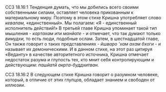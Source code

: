 ССЗ 18.16:1	Тенденция думать, что мы добились всего своими собственными силами, оставляет человека прикованным к материальному миру. Поэтому в этом стихе Кришна употребляет слово _кевалам,_ «единственный». Мы полагаем: «Я - единственный исполнитель действий!» В третьей главе Кришна упоминает такой тип мышления - _картахам ити манйате_ - и отмечает, что так думают только _вимудхи,_ то есть люди, подобные ослам. Затем, в шестнадцатой главе, Он также говорит о таких представлениях - _йшваро 'хам ахам бхоги_ - и называет их демоническими. И в данном стихе, на этот раз цитируя «Веданту» в качестве авторитетного источника, Кришна отмечает недостаток разума и глупость тех, кто мнит себя контролирующим и действующим: _пашйатй акрта-буддхитван._

ССЗ 18.16:2	В следующем стихе Кришна говорит о разумном человеке, который, в отличие от этих глупцов, обладает знанием и свободен от иллюзии.